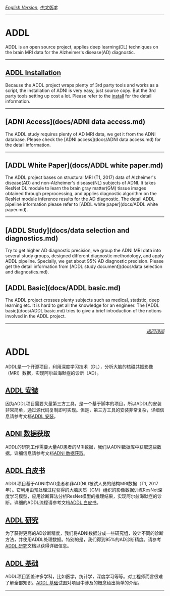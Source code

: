 <a id="toc_top"></a>
[*English Version*](#top_intr_en), [*中文版本*](#top_intr_cn)

----

# <a id="top_intr_en">ADDL</a>
ADDL is an open source project, applies deep learning(DL) techniques on the brain MRI data for the Alzheimer's disease(AD) diagnostic.

----

## [ADDL Installation](docs/install.md)
 Because the ADDL project wraps plenty of 3rd party tools and works as a script, the installation of ADNI is very easy, just source copy. But the 3rd party tools setting up cost a lot. Please refer to the [install](docs/install.md) for the detail information.

----

## [ADNI Access](docs/ADNI data access.md)
The ADDL study requires plenty of AD MRI data, we get it from the ADNI database. Please check the [ADNI access](docs/ADNI data access.md) for the detail information.

----

## [ADDL White Paper](docs/ADDL white paper.md)
The ADDL project bases on structural MRI (T1, 2017) data of Alzheimer's disease(AD) and non-Alzheimer's disease(NL) subjects of ADNI. It takes ResNet DL module to learn the brain gray matter(GM) tissue images obtained through preprocessing, and applies diagnostic algorithm on the ResNet module inference results for the AD diagnostic. The detail ADDL pipeline information please refer to [ADDL white paper](docs/ADDL white paper.md).

----

## [ADDL Study](docs/data selection and diagnostics.md)
Try to get higher AD diagnostic precision, we group the ADNI MRI data into several study groups, designed different diagnostic methodology, and apply ADDL pipeline. Specially, we get about 95% AD diagnostic precision. Please get the detail information from [ADDL study document](docs/data selection and diagnostics.md).

## [ADDL Basic](docs/ADDL basic.md)
The ADDL project crosses plenty subjects such as medical, statistic, deep learning etc. It is hard to get all the knowledge for an engineer. The [ADDL basic](docs/ADDL basic.md) tries to give a brief introduction of the notions involved in the ADDL project.

----
[<p align='right'>*返回顶部*</p>](#toc_top)

# <a id="top_intr_cn">ADDL</a>
ADDL是一个开源项目，利用深度学习技术（DL），分析大脑的核磁共振影像（MRI）数据，实现阿尔兹海默症的诊断（AD）。

## [ADDL 安装](docs/安装.md)
因为ADDL项目需要大量第三方工具，是一个基于脚本的项目，所以ADDL的安装非常简单，通过源代码复制即可实现。但是，第三方工具的安装非常复杂，详细信息请参考文档[ADDL 安装](docs/安装.md)。

## [ADNI 数据获取](docs/ADNI数据获取.md)
ADDL的研究工作需要大量AD患者的MRI数据，我们从ADNI数据库中获取这些数据。详细信息请参考文档[ADNI 数据获取](docs/ADNI数据获取.md)。

## [ADDL 白皮书](docs/ADDL白皮书.md)
ADDL项目基于ADNI中AD患者和非AD(NL)被试人员的结构MRI数据（T1, 2017年）。它利用由预处理过程获得的大脑灰质（GM）组织的影像数据训练ResNet深度学习模型，应用诊断算法分析ResNet模型的推理结果，实现阿尔兹海默症的诊断。详细的ADDL流程请参考文档[ADDL 白皮书](docs/ADDL白皮书.md)。

## [ADDL 研究](docs/数据选择与诊断.md)
为了获得更高的AD诊断精度，我们将ADNI数据分成一些研究组，设计不同的诊断方法，并使用ADDL处理数据。特别的是，我们得到95%的AD诊断精度。请参考[ADDL 研究](docs/数据选择与诊断.md)文档以获得详细信息。

## [ADDL 基础](docs/基础.md)
ADDL项目涵盖许多学科，比如医学，统计学，深度学习等等。对工程师而言很难了解全部知识。[ADDL 基础](docs/基础.md)试图对项目中涉及的概念给出简单的介绍。

----
